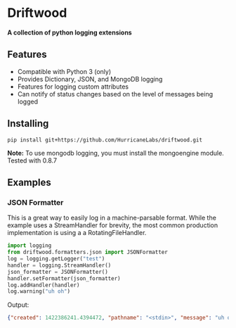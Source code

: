 # Driftwood #
**A collection of python logging extensions**

## Features ##
- Compatible with Python 3 (only)
- Provides Dictionary, JSON, and MongoDB logging
- Features for logging custom attributes
- Can notify of status changes based on the level of messages being logged

## Installing ##
`pip install git+https://github.com/HurricaneLabs/driftwood.git`  
  
**Note:** To use mongodb logging, you must install the mongoengine module.  Tested with 0.8.7

## Examples ##

### JSON Formatter ###
This is a great way to easily log in a machine-parsable format.
While the example uses a StreamHandler for brevity, the most common
production implementation is using a a RotatingFileHandler.
```python
import logging
from driftwood.formatters.json import JSONFormatter
log = logging.getLogger("test")
handler = logging.StreamHandler()
json_formatter = JSONFormatter()
handler.setFormatter(json_formatter)
log.addHandler(handler)
log.warning("uh oh")
```
Output:
```json
{"created": 1422386241.4394472, "pathname": "<stdin>", "message": "uh oh", "threadName": "MainThread", "levelname": "WARNING", "process": 4384, "module": "<stdin>", "thread": 139785634490176, "levelno": 30, "msecs": 439.44716453552246, "filename": "<stdin>", "lineno": 1, "relativeCreated": 52455.650329589844, "funcName": "<module>", "name": "test"}
```
